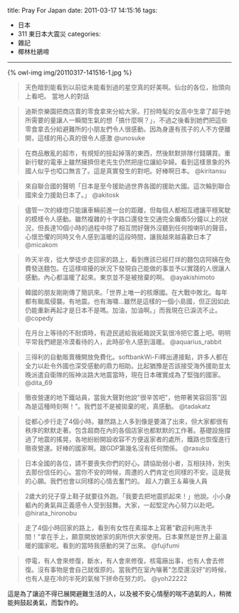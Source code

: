 title: Pray For Japan
date: 2011-03-17 14:15:16
tags:
- 日本
- 311 東日本大震災
categories:
- 雜記
- 椰林杜鵑啼
---

{% owl-img img/20110317-141516-1.jpg %}

<!-- more -->

> 天色暗到能看到以前從未能看到過的星空真的好美啊。仙台的各位，抬頭向上看吧。
當地人的對話

> 迪斯奈樂園把商店賣的零食拿來分給大家。打扮時髦的女高中生拿了超乎她所需要的量讓人一瞬間生氣的想「搞什麼啊？」，不過之後看到她們把這些零食拿去分給避難所的小朋友們令人很感動。因為身邊有孩子的人不方便離開，這樣的用心真的很令人感激
@unosuke

> 在商品散亂的超市，有規矩的撿起掉落的東西，然後默默排隊付錢購買。重新行駛的電車上雖然擁擠但老先生仍然把座位讓給孕婦。看到這樣景象的外國人似乎也啞口無言了。這是真實發生的對吧。好棒啊日本。
@kiritansu

> 來自聯合國的聲明「日本是至今援助過世界各國的援助大國。這次輪到聯合國來全力援助日本了。」
@akitosk

> 儘管一次的綠燈只能讓車輛前進一台的距離，但每個人都相互禮讓平穩駕駛的模樣令人感動。雖然複雜的十字路口還發生交通完全癱瘓5分鐘以上的狀況，但長達10個小時的過程中除了相互問好聲外沒聽到任何按喇叭的聲音。心懷恐懼的同時又令人感到溫暖的這段時間，讓我越來越喜歡日本了
@micakom

> 昨天半夜，從大學徒步走回家的路上，看到應該已經打烊的麵包店阿姨在免費發送麵包。在這樣喧擾的狀況下發現自己能做的事並予以實踐的人很讓人感動。內心都溫暖了起來。東京並不是被捨棄的啊。
@ayakishimoto

> 韓國的朋友剛剛傳了簡訊來。「世界上唯一的核爆國。在大戰中敗北。每年都有颱風侵襲。有地震。也有海嘯…雖然是這樣的一個小島國，但正因如此仍能重新再起才是日本不是嗎。加油，加油啊。」而我現在已淚流不止。
@copedy

> 在月台上等待的不耐煩時，有遊民遞給我紙箱說天氣很冷把它蓋上吧。明明平常我們總是冷漠看待的人，此時卻令人感到溫暖。
@aquarius_rabbit

> 三得利的自動販賣機開放免費化。softbankWi-Fi釋出連接點，許多人都在全力以赴令外國也深受感動的鼎力相助。比起猶豫是否該接受海外援助並太晚派遣自衛隊的阪神淡路大地震當時，現在日本確實成為了堅強的國家。
@dita_69

> 徹夜營運的地下鐵站員，當我大聲對他說"很辛苦吧"，他帶著笑容回答"因為是這種時刻啊！"。我們並不是被拋棄的呢，真感動。
@tadakatz

> 從都心步行走了4個小時。雖然路上人多到像是要滿了出來，但大家都很有秩序的默默走著。包含超商在內的各個店家也都默默的工作著。基礎設施撐過了地震的搖晃，各地紛紛開設收容不方便返家者的處所，鐵路也恢復進行徹夜營運。好棒的國家啊。跟GDP第幾名沒有任何關係。
@rasuku

> 日本全國的各位，請不要喪失你們的好心。請協助弱小者，互相扶持，別失去那份信任的心。當你不安的時候，周遭的人們肯定也同樣的不安。這是我的心願。我們也會以同樣的心情去奮鬥的。
超人力霸王＆幕後人員

> 2歲大的兒子穿上鞋子就要往外跑。「我要去把地震抓起來！」他說。小小身軀內的勇氣與正義感令人受到鼓舞。大家，一起堅定內心努力以赴吧。
@hirata_hironobu

> 走了4個小時回家的路上，看到有女性在素描本上寫著"歡迎利用洗手間！"拿在手上，願意開放她家的廁所供大家使用。日本果然是世界上最溫暖的國家呢。看到的當時我感動的哭了出來。
@fujifumi

> 停電，有人會來修復，斷水，有人會來修復，核電廠出事，也有人會去修復。沒有事物是會自己就復原的。當我們在室內嚷著"怎麼還沒好"的時候，也有人是在冷的半死的氣候下拼命在努力的。
@yoh22222

這是為了讓迫不得已展開避難生活的人，以及被不安心情壓的喘不過氣的人，稍微能夠鼓起勇氣，而製作的。